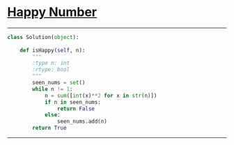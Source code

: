# [Happy Number](https://leetcode.com/explore/interview/card/top-interview-questions-medium/113/math/815)
___
```python
class Solution(object):
            
    def isHappy(self, n):
        """
        :type n: int
        :rtype: bool
        """
        seen_nums = set()
        while n != 1:
            n = sum([int(x)**2 for x in str(n)])
            if n in seen_nums:
                return False
            else:
                seen_nums.add(n)
        return True
```
___